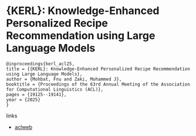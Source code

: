 # {KERL}: Knowledge-Enhanced Personalized Recipe Recommendation using Large Language Models

```
@inproceedings{kerl_acl25,
title = {{KERL}: Knowledge-Enhanced Personalized Recipe Recommendation using Large Language Models},
author = {Mohbat, Fnu and Zaki, Mohammed J},
booktitle = {Proceedings of the 63rd Annual Meeting of the Association for Computational Linguistics (ACL)},
pages = {19125--19141},
year = {2025}
}
```

links
- [aclweb](https://aclanthology.org/2025.acl-long.938/)
